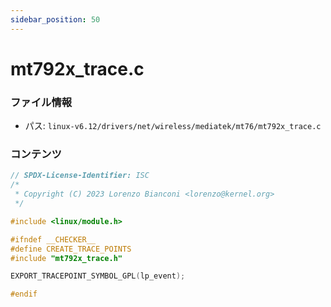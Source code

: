 ```yaml
---
sidebar_position: 50
---
```

# mt792x_trace.c

### ファイル情報

- パス: `linux-v6.12/drivers/net/wireless/mediatek/mt76/mt792x_trace.c`

### コンテンツ

```c
// SPDX-License-Identifier: ISC
/*
 * Copyright (C) 2023 Lorenzo Bianconi <lorenzo@kernel.org>
 */

#include <linux/module.h>

#ifndef __CHECKER__
#define CREATE_TRACE_POINTS
#include "mt792x_trace.h"

EXPORT_TRACEPOINT_SYMBOL_GPL(lp_event);

#endif

```
